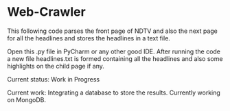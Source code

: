 # Web-Crawler
This following code parses the front page of NDTV and also the next page for all the headlines and stores the headlines in a text file.

Open this .py file in PyCharm or any other good IDE. 
After running the code a new file headlines.txt is formed containing all the headlines and also some highlights on the child page if any.

Current status: Work in Progress

Current work:
Integrating a database to store the results. Currently working on MongoDB.
